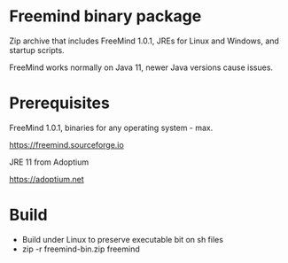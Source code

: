 # Freemind binary package

Zip archive that includes FreeMind 1.0.1, JREs for Linux and Windows, and startup scripts.

FreeMind works normally on Java 11, newer Java versions cause issues.

# Prerequisites

FreeMind 1.0.1, binaries for any operating system - max.

https://freemind.sourceforge.io

JRE 11 from Adoptium

https://adoptium.net

# Build

- Build under Linux to preserve executable bit on sh files
- zip -r freemind-bin.zip freemind
